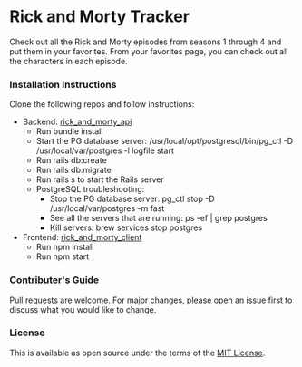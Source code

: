 # Rick and Morty Tracker

Check out all the Rick and Morty episodes from seasons 1 through 4 and put them in your favorites. From your favorites page, you can check out all the characters in each episode.

### Installation Instructions

Clone the following repos and follow instructions:

- Backend: [rick_and_morty_api](https://github.com/jazminmatos/rick_and_morty_api)
  - Run bundle install
  - Start the PG database server: /usr/local/opt/postgresql/bin/pg_ctl -D /usr/local/var/postgres -l logfile start
  - Run rails db:create
  - Run rails db:migrate
  - Run rails s to start the Rails server
  - PostgreSQL troubleshooting:
    - Stop the PG database server: pg_ctl stop -D /usr/local/var/postgres -m fast
    - See all the servers that are running: ps -ef | grep postgres
    - Kill servers: brew services stop postgres
- Frontend: [rick_and_morty_client](https://github.com/jazminmatos/rick_and_morty_client)
  - Run npm install
  - Run npm start

### Contributer's Guide

Pull requests are welcome. For major changes, please open an issue first to discuss what you would like to change.

### License

This is available as open source under the terms of the [MIT License](https://choosealicense.com/licenses/mit/).
